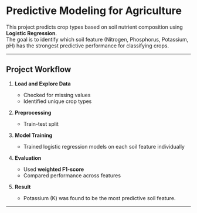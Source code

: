 # Predictive Modeling for Agriculture

This project predicts crop types based on soil nutrient composition using **Logistic Regression**.  
The goal is to identify which soil feature (Nitrogen, Phosphorus, Potassium, pH) has the strongest predictive performance for classifying crops.  

---

##  Project Workflow
1. **Load and Explore Data**  
   - Checked for missing values  
   - Identified unique crop types  

2. **Preprocessing**  
   - Train-test split  
   
3. **Model Training**  
   - Trained logistic regression models on each soil feature individually  

4. **Evaluation**  
   - Used **weighted F1-score** 
   - Compared performance across features  

5. **Result**  
   - Potassium (K) was found to be the most predictive soil feature.  

---


